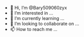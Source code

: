 - 👋 Hi, I’m @Bary509060zyx
- 👀 I’m interested in ...
- 🌱 I’m currently learning ...
- 💞️ I’m looking to collaborate on ...
- 📫 How to reach me ...

<!---
Bary509060zyx/Bary509060zyx is a ✨ special ✨ repository because its `README.md` (this file) appears on your GitHub profile.
You can click the Preview link to take a look at your changes.
--->
